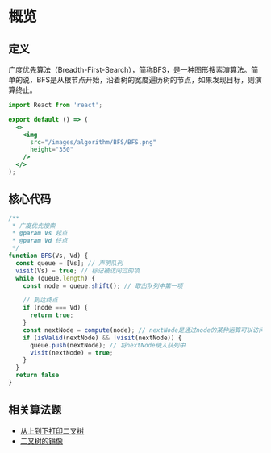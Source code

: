 # 概览
## 定义
广度优先算法（Breadth-First-Search），简称BFS，是一种图形搜索演算法。简单的说，BFS是从根节点开始，沿着树的宽度遍历树的节点，如果发现目标，则演算终止。
```jsx | inline
import React from 'react';

export default () => (
  <>
    <img
      src="/images/algorithm/BFS/BFS.png"
      height="350"
    />
  </>
);
```

## 核心代码
```js
/**
 * 广度优先搜索
 * @param Vs 起点
 * @param Vd 终点
 */
function BFS(Vs, Vd) {
  const queue = [Vs]; // 声明队列
  visit(Vs) = true; // 标记被访问过的项
  while (queue.length) {
    const node = queue.shift(); // 取出队列中第一项

    // 到达终点
    if (node === Vd) {
      return true;
    }
    const nextNode = compute(node); // nextNode是通过node的某种运算可以访问到
    if (isValid(nextNode) && !visit(nextNode)) {
      queue.push(nextNode); // 将nextNode纳入队列中
      visit(nextNode) = true;
    }
  }
  return false
}
```

## 相关算法题
- [从上到下打印二叉树](/algorithm/bfs/从上到下打印二叉树)
- [二叉树的镜像](/algorithm/bfs/二叉树的镜像)